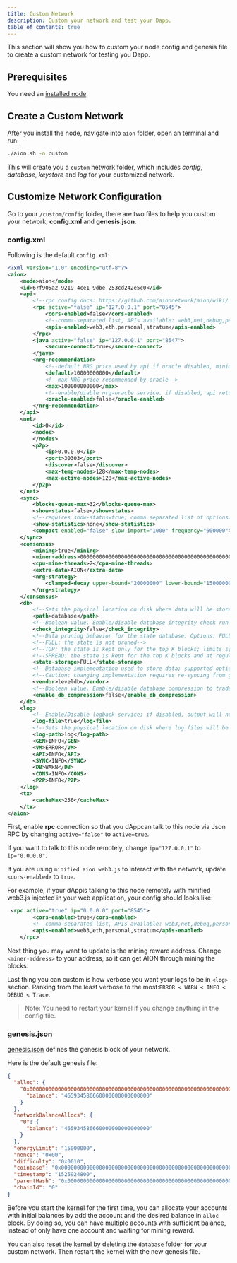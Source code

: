 ```yaml
---
title: Custom Network
description: Custom your network and test your Dapp.
table_of_contents: true
---
```


This section will show you how to custom your node config and genesis file to create a custom network for testing you Dapp.

## Prerequisites

You need an [installed node](/developers/nodes/java/install/).

## Create a Custom Network

After you install the node, navigate into `aion` folder, open an terminal and run:

```sh
./aion.sh -n custom
```

This will create you a `custom` network folder, which includes *config*, *database*, *keystore* and *log* for your customized network.

## Customize Network Configuration

Go to your `/custom/config` folder, there are two files to help you custom your network, **config.xml** and **genesis.json**.

### config.xml

Following is the default `config.xml`:

```xml
<?xml version="1.0" encoding="utf-8"?>
<aion>
	<mode>aion</mode>
	<id>67f905a2-9219-4ce1-9dbe-253cd242e5c0</id>
	<api>
		<!--rpc config docs: https://github.com/aionnetwork/aion/wiki/JSON-RPC-API-Docs-->
		<rpc active="false" ip="127.0.0.1" port="8545">
			<cors-enabled>false</cors-enabled>
			<!--comma-separated list, APIs available: web3,net,debug,personal,eth,stratum-->
			<apis-enabled>web3,eth,personal,stratum</apis-enabled>
		</rpc>
		<java active="false" ip="127.0.0.1" port="8547">
			<secure-connect>true</secure-connect>
		</java>
		<nrg-recommendation>
			<!--default NRG price used by api if oracle disabled, minimum price recommended by oracle-->
			<default>10000000000</default>
			<!--max NRG price recommended by oracle-->
			<max>100000000000</max>
			<!--enable/diable nrg-oracle service. if disabled, api returns default NRG price if asked for nrgPrice-->
			<oracle-enabled>false</oracle-enabled>
		</nrg-recommendation>
	</api>
	<net>
		<id>0</id>
		<nodes>
		</nodes>
		<p2p>
			<ip>0.0.0.0</ip>
			<port>30303</port>
			<discover>false</discover>
			<max-temp-nodes>128</max-temp-nodes>
			<max-active-nodes>128</max-active-nodes>
		</p2p>
	</net>
	<sync>
		<blocks-queue-max>32</blocks-queue-max>
		<show-status>false</show-status>
		<!--requires show-status=true; comma separated list of options: [all, peer_states, requests, seeds, leeches, responses, none]-->
		<show-statistics>none</show-statistics>
		<compact enabled="false" slow-import="1000" frequency="600000"></compact>
	</sync>
	<consensus>
		<mining>true</mining>
		<miner-address>0000000000000000000000000000000000000000000000000000000000000000</miner-address>
		<cpu-mine-threads>2</cpu-mine-threads>
		<extra-data>AION</extra-data>
		<nrg-strategy>
			<clamped-decay upper-bound="20000000" lower-bound="15000000"></clamped-decay>
		</nrg-strategy>
	</consensus>
	<db>
		<!--Sets the physical location on disk where data will be stored.-->
		<path>database</path>
		<!--Boolean value. Enable/disable database integrity check run at startup.-->
		<check_integrity>false</check_integrity>
		<!--Data pruning behavior for the state database. Options: FULL, TOP, SPREAD.-->
		<!--FULL: the state is not pruned-->
		<!--TOP: the state is kept only for the top K blocks; limits sync to branching only within the stored blocks-->
		<!--SPREAD: the state is kept for the top K blocks and at regular block intervals-->
		<state-storage>FULL</state-storage>
		<!--Database implementation used to store data; supported options: leveldb, h2, rocksdb.-->
		<!--Caution: changing implementation requires re-syncing from genesis!-->
		<vendor>leveldb</vendor>
		<!--Boolean value. Enable/disable database compression to trade storage space for execution time.-->
		<enable_db_compression>false</enable_db_compression>
	</db>
	<log>
		<!--Enable/Disable logback service; if disabled, output will not be logged.-->
		<log-file>true</log-file>
		<!--Sets the physical location on disk where log files will be stored.-->
		<log-path>log</log-path>
		<GEN>INFO</GEN>
		<VM>ERROR</VM>
		<API>INFO</API>
		<SYNC>INFO</SYNC>
		<DB>WARN</DB>
		<CONS>INFO</CONS>
		<P2P>INFO</P2P>
	</log>
	<tx>
		<cacheMax>256</cacheMax>
	</tx>
</aion>
```

First, enable **rpc** connection so that you dAppcan talk to this node via Json RPC by changing `active="false"` to `active=true`.

If you want to talk to this node remotely, change `ip="127.0.0.1"` to `ip="0.0.0.0"`.

If you are using `minified aion web3.js` to interact with the network, update `<cors-enabled>` to `true`.

For example, if your dAppis talking to this node remotely with minified web3.js injected in your web application, your config should looks like:

```xml
 <rpc active="true" ip="0.0.0.0" port="8545">
        <cors-enabled>true</cors-enabled>
        <!--comma-separated list, APIs available: web3,net,debug,personal,eth,stratum-->
        <apis-enabled>web3,eth,personal,stratum</apis-enabled>
    </rpc>
```

Next thing you may want to update is the mining reward address. Change `<miner-address>` to your address, so it can get AION through mining the blocks.

Last thing you can custom is how verbose you want your logs to be in `<log>` section. Ranking from the least verbose to the most:`ERROR < WARN < INFO < DEBUG < Trace`.

> Note: You need to restart your kernel if you change anything in the config file.

### genesis.json

[genesis.json](https://github.com/aionnetwork/aion/wiki/Genesis-Block) defines the genesis block of your network.

Here is the default genesis file:

```json
{
  "alloc": {
    "0x0000000000000000000000000000000000000000000000000000000000000000": {
      "balance": "465934586660000000000000000"
    }
  },
  "networkBalanceAllocs": {
    "0": {
      "balance": "465934586660000000000000000"
    }
  },
  "energyLimit": "15000000",
  "nonce": "0x00",
  "difficulty": "0x0010",
  "coinbase": "0x0000000000000000000000000000000000000000000000000000000000000000",
  "timestamp": "1525924800",
  "parentHash": "0x0000000000000000000000000000000000000000000000000000000000000000",
  "chainId": "0"
}
```

Before you start the kernel for the first time, you can allocate your accounts with initial balances by add the account and the desired balance in `alloc` block. By doing so, you can have multiple accounts with sufficient balance, instead of only have one account and waiting for mining reward.

You can also reset the kernel by deleting the `database` folder for your custom network. Then restart the kernel with the new genesis file.
